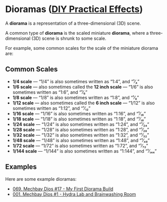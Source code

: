 # Dioramas ([DIY Practical Effects](../../README.md))

A **diorama** is a representation of a three-dimensional (3D) scene.

A common type of **diorama** is the scaled miniature **diorama**,
where a three-dimensional (3D) scene is shrunk to some scale.

For example, some common scales for the scale of the miniature diorama are:

## Common Scales

* **1/4 scale** — “1/4” is also sometimes written as “1:4”, and “¹⁄₄”
* **1/6 scale** — also sometimes called the **12 inch scale** — “1/6” is also sometimes written as “1:6”, and “¹⁄₆”
* **1/8 scale** — “1/8” is also sometimes written as “1:8”, and “¹⁄₈”
* **1/12 scale** — also sometimes called the **6 inch scale** — “1/12” is also sometimes written as “1:12”, and “¹⁄₁₂”
* **1/16 scale** — “1/16” is also sometimes written as “1:16”, and “¹⁄₁₆”
* **1/18 scale** — “1/18” is also sometimes written as “1:18”, and “¹⁄₁₈”
* **1/24 scale** — “1/24” is also sometimes written as “1:24”, and “¹⁄₂₄”
* **1/28 scale** — “1/28” is also sometimes written as “1:28”, and “¹⁄₂₈”
* **1/32 scale** — “1/32” is also sometimes written as “1:32”, and “¹⁄₃₂”
* **1/48 scale** — “1/48” is also sometimes written as “1:48”, and “¹⁄₄₈”
* **1/72 scale** — “1/72” is also sometimes written as “1:72”, and “¹⁄₇₂”
* **1/144 scale** — “1/144” is also sometimes written as “1:144”, and “¹⁄₁₄₄”

## Examples

Here are some example dioramas:

* [069. Mechbay Dios #17 - My First Diorama Build](https://youtu.be/xHHaGWcgQYk)
* [001. Mechbay Dios #1 - Hydra Lab and Brainwashing Room](https://youtu.be/WiT0TlngmIU)
